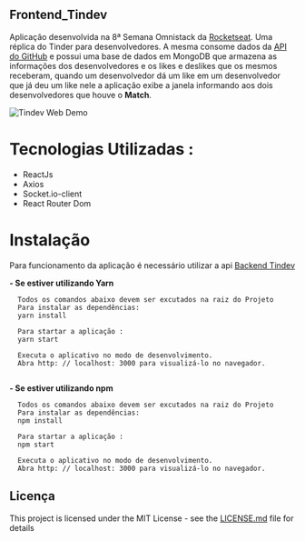 ## Frontend_Tindev
Aplicação desenvolvida na 8ª Semana Omnistack da <a href="https://rocketseat.com.br" target="_blank"> Rocketseat</a>.
Uma réplica do Tinder para desenvolvedores.
A mesma consome dados da <a href="https://developer.github.com/v3/" target="_blank">API do GitHub</a> e possui uma base de dados em MongoDB que armazena as informações dos desenvolvedores e os likes e deslikes que os mesmos receberam, quando um desenvolvedor dá um like em um desenvolvedor que já deu um like nele a aplicação exibe a janela informando aos dois desenvolvedores que houve o <strong>Match</strong>. 

![Tindev Web Demo](tindev_web.gif)


# Tecnologias Utilizadas :

* ReactJs
* Axios
* Socket.io-client
* React Router Dom

# Instalação
Para funcionamento da aplicação é necessário utilizar a api <a href="https://github.com/Montezi/Backend_Tindev" target="_blank"> Backend Tindev </a>

**- Se estiver utilizando Yarn**
```
  Todos os comandos abaixo devem ser excutados na raiz do Projeto 
  Para instalar as dependências:
  yarn install   
  
  Para startar a aplicação :
  yarn start 
  
  Executa o aplicativo no modo de desenvolvimento.
  Abra http: // localhost: 3000 para visualizá-lo no navegador. 
   
```

**- Se estiver utilizando npm**
```
  Todos os comandos abaixo devem ser excutados na raiz do Projeto 
  Para instalar as dependências:
  npm install   
  
  Para startar a aplicação :
  npm start 
  
  Executa o aplicativo no modo de desenvolvimento.
  Abra http: // localhost: 3000 para visualizá-lo no navegador. 

```

## Licença

This project is licensed under the MIT License - see the [LICENSE.md](LICENSE.md) file for details
